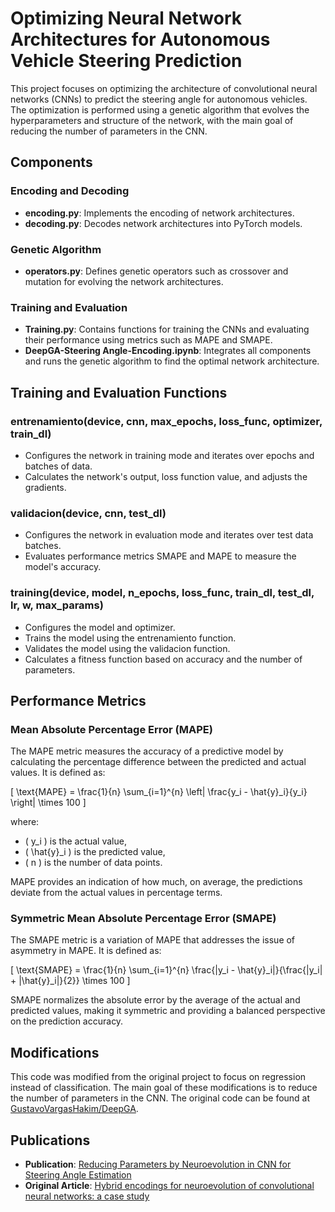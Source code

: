 # Optimizing Neural Network Architectures for Autonomous Vehicle Steering Prediction

This project focuses on optimizing the architecture of convolutional neural networks (CNNs) to predict the steering angle for autonomous vehicles. The optimization is performed using a genetic algorithm that evolves the hyperparameters and structure of the network, with the main goal of reducing the number of parameters in the CNN.

## Components

### Encoding and Decoding
- **encoding.py**: Implements the encoding of network architectures.
- **decoding.py**: Decodes network architectures into PyTorch models.

### Genetic Algorithm
- **operators.py**: Defines genetic operators such as crossover and mutation for evolving the network architectures.

### Training and Evaluation
- **Training.py**: Contains functions for training the CNNs and evaluating their performance using metrics such as MAPE and SMAPE.
- **DeepGA-Steering Angle-Encoding.ipynb**: Integrates all components and runs the genetic algorithm to find the optimal network architecture.

## Training and Evaluation Functions

### entrenamiento(device, cnn, max_epochs, loss_func, optimizer, train_dl)
- Configures the network in training mode and iterates over epochs and batches of data.
- Calculates the network's output, loss function value, and adjusts the gradients.

### validacion(device, cnn, test_dl)
- Configures the network in evaluation mode and iterates over test data batches.
- Evaluates performance metrics SMAPE and MAPE to measure the model's accuracy.

### training(device, model, n_epochs, loss_func, train_dl, test_dl, lr, w, max_params)
- Configures the model and optimizer.
- Trains the model using the entrenamiento function.
- Validates the model using the validacion function.
- Calculates a fitness function based on accuracy and the number of parameters.

## Performance Metrics

### Mean Absolute Percentage Error (MAPE)
The MAPE metric measures the accuracy of a predictive model by calculating the percentage difference between the predicted and actual values. It is defined as:

\[ \text{MAPE} = \frac{1}{n} \sum_{i=1}^{n} \left| \frac{y_i - \hat{y}_i}{y_i} \right| \times 100 \]

where:
- \( y_i \) is the actual value,
- \( \hat{y}_i \) is the predicted value,
- \( n \) is the number of data points.

MAPE provides an indication of how much, on average, the predictions deviate from the actual values in percentage terms.

### Symmetric Mean Absolute Percentage Error (SMAPE)
The SMAPE metric is a variation of MAPE that addresses the issue of asymmetry in MAPE. It is defined as:

\[ \text{SMAPE} = \frac{1}{n} \sum_{i=1}^{n} \frac{|y_i - \hat{y}_i|}{\frac{|y_i| + |\hat{y}_i|}{2}} \times 100 \]

SMAPE normalizes the absolute error by the average of the actual and predicted values, making it symmetric and providing a balanced perspective on the prediction accuracy.

## Modifications
This code was modified from the original project to focus on regression instead of classification. The main goal of these modifications is to reduce the number of parameters in the CNN. The original code can be found at [GustavoVargasHakim/DeepGA](https://github.com/GustavoVargasHakim/DeepGA).

## Publications
- **Publication**: [Reducing Parameters by Neuroevolution in CNN for Steering Angle Estimation](#)
- **Original Article**: [Hybrid encodings for neuroevolution of convolutional neural networks: a case study](#)


